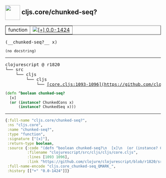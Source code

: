 ## <img width="48px" valign="middle" src="http://i.imgur.com/Hi20huC.png"> cljs.core/chunked-seq?

 <table border="1">
<tr>
<td>function</td>
<td><a href="https://github.com/cljsinfo/api-refs/tree/0.0-1424"><img valign="middle" alt="[+] 0.0-1424" src="https://img.shields.io/badge/+-0.0--1424-lightgrey.svg"></a> </td>
</tr>
</table>

 <samp>
(__chunked-seq?__ x)<br>
</samp>

```
(no docstring)
```

---

 <pre>
clojurescript @ r1820
└── src
    └── cljs
        └── cljs
            └── <ins>[core.cljs:1093-1096](https://github.com/clojure/clojurescript/blob/r1820/src/cljs/cljs/core.cljs#L1093-L1096)</ins>
</pre>

```clj
(defn ^boolean chunked-seq?
  [x]
  (or (instance? ChunkedCons x)
      (instance? ChunkedSeq x)))
```


---

```clj
{:full-name "cljs.core/chunked-seq?",
 :ns "cljs.core",
 :name "chunked-seq?",
 :type "function",
 :signature ["[x]"],
 :return-type boolean,
 :source {:code "(defn ^boolean chunked-seq?\n  [x]\n  (or (instance? ChunkedCons x)\n      (instance? ChunkedSeq x)))",
          :filename "clojurescript/src/cljs/cljs/core.cljs",
          :lines [1093 1096],
          :link "https://github.com/clojure/clojurescript/blob/r1820/src/cljs/cljs/core.cljs#L1093-L1096"},
 :full-name-encode "cljs.core_chunked-seq_QMARK_",
 :history [["+" "0.0-1424"]]}

```
